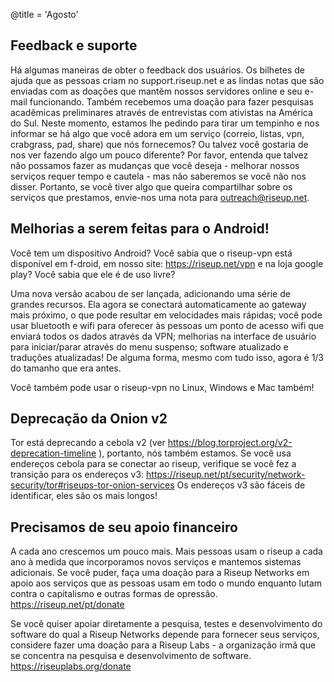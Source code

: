 @title = 'Agosto'

Feedback e suporte
------------------

Há algumas maneiras de obter o feedback dos usuários. Os bilhetes de ajuda que as pessoas criam no support.riseup.net e as lindas notas que são enviadas com as doações que mantêm nossos servidores online e seu e-mail funcionando. Também recebemos uma doação para fazer pesquisas acadêmicas preliminares através de entrevistas com ativistas na América do Sul. Neste momento, estamos lhe pedindo para tirar um tempinho e nos informar se há algo que você adora em um serviço (correio, listas, vpn, crabgrass, pad, share) que nós fornecemos? Ou talvez você gostaria de nos ver fazendo algo um pouco diferente? Por favor, entenda que talvez não possamos fazer as mudanças que você deseja - melhorar nossos serviços requer tempo e cautela - mas não saberemos se você não nos disser. Portanto, se você tiver algo que queira compartilhar sobre os serviços que prestamos, envie-nos uma nota para outreach@riseup.net.

Melhorias a serem feitas para o Android!
----------------------------------------

Você tem um dispositivo Android? Você sabia que o riseup-vpn está disponível em f-droid, em nosso site: https://riseup.net/vpn e na loja google play? Você sabia que ele é de uso livre?

Uma nova versão acabou de ser lançada, adicionando uma série de grandes recursos. Ela agora se conectará automaticamente ao gateway mais próximo, o que pode resultar em velocidades mais rápidas; você pode usar bluetooth e wifi para oferecer às pessoas um ponto de acesso wifi que enviará todos os dados através da VPN; melhorias na interface de usuário para iniciar/parar através do menu suspenso; software atualizado e traduções atualizadas! De alguma forma, mesmo com tudo isso, agora é 1/3 do tamanho que era antes.

Você também pode usar o riseup-vpn no Linux, Windows e Mac também!

Deprecação da Onion v2
----------------------

Tor está deprecando a cebola v2 (ver https://blog.torproject.org/v2-deprecation-timeline ), portanto, nós também estamos. Se você usa endereços cebola para se conectar ao riseup, verifique se você fez a transição para os endereços v3: https://riseup.net/pt/security/network-security/tor#riseups-tor-onion-services  Os endereços v3 são fáceis de identificar, eles são os mais longos!

Precisamos de seu apoio financeiro
----------------------------------

A cada ano crescemos um pouco mais. Mais pessoas usam o riseup a cada ano à medida que incorporamos novos serviços e mantemos sistemas adicionais. Se você puder, faça uma doação para a Riseup Networks em apoio aos serviços que as pessoas usam em todo o mundo enquanto lutam contra o capitalismo e outras formas de opressão. https://riseup.net/pt/donate

Se você quiser apoiar diretamente a pesquisa, testes e desenvolvimento do software do qual a Riseup Networks depende para fornecer seus serviços, considere fazer uma doação para a Riseup Labs - a organização irmã que se concentra na pesquisa e desenvolvimento de software. https://riseuplabs.org/donate